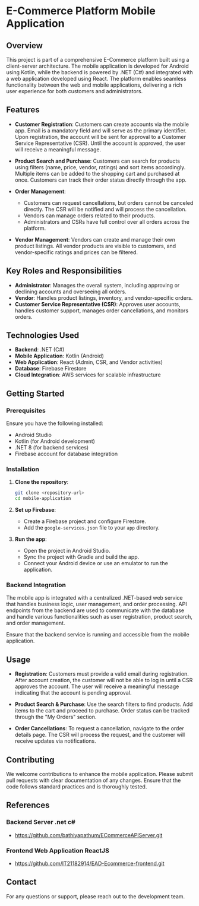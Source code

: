 # E-Commerce Platform Mobile Application

## Overview

This project is part of a comprehensive E-Commerce platform built using a client-server architecture. The mobile application is developed for Android using Kotlin, while the backend is powered by .NET (C#) and integrated with a web application developed using React. The platform enables seamless functionality between the web and mobile applications, delivering a rich user experience for both customers and administrators.

## Features

- **Customer Registration**: Customers can create accounts via the mobile app. Email is a mandatory field and will serve as the primary identifier. Upon registration, the account will be sent for approval to a Customer Service Representative (CSR). Until the account is approved, the user will receive a meaningful message.
  
- **Product Search and Purchase**: Customers can search for products using filters (name, price, vendor, ratings) and sort items accordingly. Multiple items can be added to the shopping cart and purchased at once. Customers can track their order status directly through the app.

- **Order Management**: 
  - Customers can request cancellations, but orders cannot be canceled directly. The CSR will be notified and will process the cancellation.
  - Vendors can manage orders related to their products.
  - Administrators and CSRs have full control over all orders across the platform.

- **Vendor Management**: Vendors can create and manage their own product listings. All vendor products are visible to customers, and vendor-specific ratings and prices can be filtered.

## Key Roles and Responsibilities

- **Administrator**: Manages the overall system, including approving or declining accounts and overseeing all orders.
- **Vendor**: Handles product listings, inventory, and vendor-specific orders.
- **Customer Service Representative (CSR)**: Approves user accounts, handles customer support, manages order cancellations, and monitors orders.

## Technologies Used

- **Backend**: .NET (C#)
- **Mobile Application**: Kotlin (Android)
- **Web Application**: React (Admin, CSR, and Vendor activities)
- **Database**: Firebase Firestore
- **Cloud Integration**: AWS services for scalable infrastructure

## Getting Started

### Prerequisites

Ensure you have the following installed:
- Android Studio
- Kotlin (for Android development)
- .NET 8 (for backend services)
- Firebase account for database integration

### Installation

1. **Clone the repository**:
    ```bash
    git clone <repository-url>
    cd mobile-application
    ```

2. **Set up Firebase**:
   - Create a Firebase project and configure Firestore.
   - Add the `google-services.json` file to your `app` directory.

3. **Run the app**:
   - Open the project in Android Studio.
   - Sync the project with Gradle and build the app.
   - Connect your Android device or use an emulator to run the application.

### Backend Integration

The mobile app is integrated with a centralized .NET-based web service that handles business logic, user management, and order processing. API endpoints from the backend are used to communicate with the database and handle various functionalities such as user registration, product search, and order management.

Ensure that the backend service is running and accessible from the mobile application.

## Usage

- **Registration**: Customers must provide a valid email during registration. After account creation, the customer will not be able to log in until a CSR approves the account. The user will receive a meaningful message indicating that the account is pending approval.

- **Product Search & Purchase**: Use the search filters to find products. Add items to the cart and proceed to purchase. Order status can be tracked through the "My Orders" section.

- **Order Cancellations**: To request a cancellation, navigate to the order details page. The CSR will process the request, and the customer will receive updates via notifications.

## Contributing

We welcome contributions to enhance the mobile application. Please submit pull requests with clear documentation of any changes. Ensure that the code follows standard practices and is thoroughly tested.

## References
### Backend Server .net c#
- https://github.com/bathiyapathum/ECommerceAPIServer.git
### Frontend Web Application ReactJS
- https://github.com/IT21182914/EAD-Ecommerce-frontend.git

## Contact

For any questions or support, please reach out to the development team.
